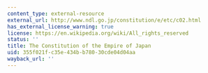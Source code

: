 ```yaml
---
content_type: external-resource
external_url: http://www.ndl.go.jp/constitution/e/etc/c02.html
has_external_license_warning: true
license: https://en.wikipedia.org/wiki/All_rights_reserved
status: ''
title: The Constitution of the Empire of Japan
uid: 355f021f-c35e-434b-b780-30cde04d04aa
wayback_url: ''
---
```

